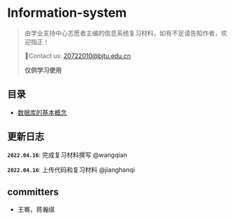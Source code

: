 # Information-system

>由学业支持中心志愿者主编的信息系统复习材料，如有不足请告知作者，欢迎指正！
>
>📮Contact us: 20722010@bjtu.edu.cn 
> 
>**仅供学习使用**
> 
> 
## 目录
* [数据库的基本概念](https://github.com/BJTU-ASC/Information-system/tree/main/Lab-1)



## 更新日志

**`2022.04.16`**: 完成复习材料撰写 @wangqian

**`2022.04.16`**: 上传代码和复习材料 @jianghanqi


## committers

* 王骞，蒋瀚祺
